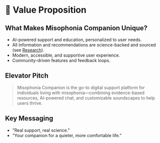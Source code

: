# 💎 Value Proposition

## What Makes Misophonia Companion Unique?
- AI-powered support and education, personalized to user needs.
- All information and recommendations are science-backed and sourced (see [Research](../research/academic-sources.md)).
- Modern, accessible, and supportive user experience.
- Community-driven features and feedback loops.

## Elevator Pitch
> Misophonia Companion is the go-to digital support platform for individuals living with misophonia—combining evidence-based resources, AI-powered chat, and customizable soundscapes to help users thrive.

## Key Messaging
- "Real support, real science."
- "Your companion for a quieter, more comfortable life."
